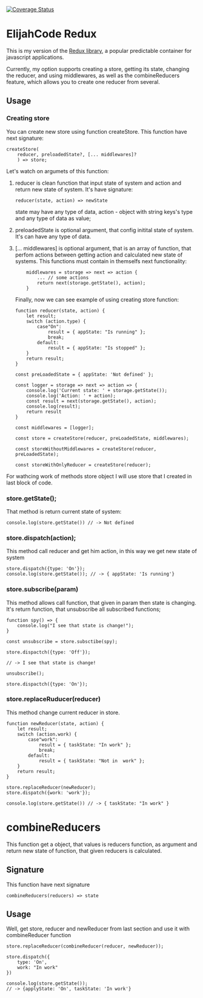 [![Coverage Status](https://coveralls.io/repos/github/ElijahCode/Redux/badge.svg?branch=master)](https://coveralls.io/github/ElijahCode/Redux?branch=master)

# ElijahCode Redux

This is my version of the [Redux library](https://github.com/reduxjs/redux), a popular predictable container for javascript applications.

Currently, my option supports creating a store, getting its state, changing the reducer, and using middlewares, as well as the combineReducers feature, which allows you to create one reducer from several.

## Usage

### Creating store

You can create new store using function createStore. This function have next signature:

    createStore(
        reducer, preloadedState?, [... middlewares]?
        ) => store;

Let's watch on argumets of this function:

1.  reducer is clean function that input state of system and action and return new state of system. It's have signature:

        reducer(state, action) => newState

    state may have any type of data, action - object with string keys's type and any type of data as value;

2.  preloadedState is optional argument, that config initital state of system. It's can have any type of data.
3.  [... middlewares] is optional argument, that is an array of function, that perfom actions between getting action and calculated new state of systems. This functions must contain in themselfs next functionality:

            middlewares = storage => next => action {
                ... // some actions
                return next(storage.getState(), action);
            }

    Finally, now we can see example of using creating store function:

        function reducer(state, action) {
            let result;
            switch (action.type) {
                case"On":
                    result = { appState: "Is running" };
                    break;
                default:
                    result = { appState: "Is stopped" };
            }
            return result;
        }

        const preLoadedState = { appState: 'Not defined' };

        const logger = storage => next => action => {
            console.log('Current state: ' + storage.getState());
            console.log('Action: ' + action);
            const result = next(storage.getState(), action);
            console.log(result);
            return result
        }

        const middlewares = [logger];

        const store = createStore(reducer, preLoadedState, middlewares);

        const storeWithoutMiddlewares = createStore(reducer, preLoadedState);

        const storeWithOnlyReducer = createStore(reducer);

For wathcing work of methods store object I will use store that I created in last block of code.

### store.getState();

That method is return current state of system:

    console.log(store.getState()) // -> Not defined

### store.dispatch(action);

This method call reducer and get him action, in this way we get new state of system

    store.dispatch({type: 'On'});
    console.log(store.getState()); // -> { appState: 'Is running'}

### store.subscribe(param)

This method allows call function, that given in param then state is changing. It's return function, that unsubscribe all subscribed functions;

    function spy() => {
        console.log("I see that state is change!");
    }

    const unsubscribe = store.subsctibe(spy);

    store.dispactch({type: 'Off'});

    // -> I see that state is change!

    unsubscribe();

    store.dispactch({type: 'On'});

### store.replaceRuducer(reducer)

This method change current reducer in store.

    function newReducer(state, action) {
        let result;
        switch (action.work) {
            case"work":
                result = { taskState: "In work" };
                break;
            default:
                result = { taskState: "Not in  work" };
        }
        return result;
    }

    store.replaceReducer(newReducer);
    store.dispatch({work: 'work'});

    console.log(store.getState()) // -> { taskState: "In work" }

# combineReducers

This function get a object, that values is reducers function, as argument and return new state of function, that given reducers is calculated.

## Signature

This function have next signature

    combineReducers(reducers) => state

## Usage

Well, get store, reducer and newReducer from last section and use it with combineReducer function

    store.replaceReducer(combineReducer(reducer, newReducer));

    store.dispatch({
        type: 'On',
        work: "In work"
    })

    console.log(store.getState());
    // -> {applyState: 'On', taskState: 'In work'}
